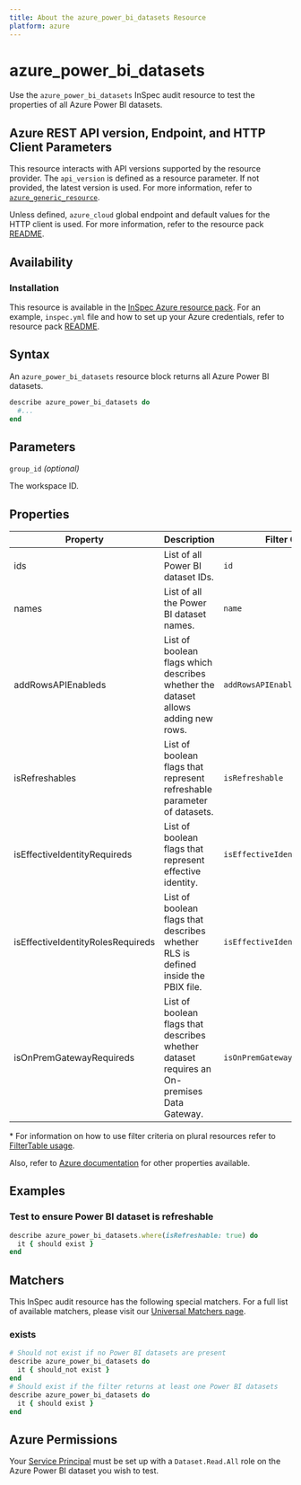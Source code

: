 ```yaml
---
title: About the azure_power_bi_datasets Resource
platform: azure
---
```


# azure_power_bi_datasets

Use the `azure_power_bi_datasets` InSpec audit resource to test the properties of all Azure Power BI datasets.

## Azure REST API version, Endpoint, and HTTP Client Parameters

This resource interacts with API versions supported by the resource provider. The `api_version` is defined as a resource parameter.
If not provided, the latest version is used. For more information, refer to [`azure_generic_resource`](azure_generic_resource.md).

Unless defined, `azure_cloud` global endpoint and default values for the HTTP client is used. For more information, refer to the resource pack [README](../../README.md).

## Availability

### Installation

This resource is available in the [InSpec Azure resource pack](https://github.com/inspec/inspec-azure). For an example, `inspec.yml` file and how to set up your Azure credentials, refer to resource pack [README](../../README.md#Service-Principal).

## Syntax

An `azure_power_bi_datasets` resource block returns all Azure Power BI datasets.

```ruby
describe azure_power_bi_datasets do
  #...
end
```

## Parameters

`group_id` _(optional)_

The workspace ID.

## Properties

|Property                   | Description                                                            | Filter Criteria<superscript>*</superscript> |
|---------------------------|------------------------------------------------------------------------|------------------|
| ids                       | List of all Power BI dataset IDs.                                      | `id`             |
| names                     | List of all the Power BI dataset names.                                | `name`           |
| addRowsAPIEnableds        | List of boolean flags which describes whether the dataset allows adding new rows.| `addRowsAPIEnabled`|
| isRefreshables            | List of boolean flags that represent refreshable parameter of datasets. | `isRefreshable` |
| isEffectiveIdentityRequireds | List of boolean flags that represent effective identity.             | `isEffectiveIdentityRequired` |
| isEffectiveIdentityRolesRequireds | List of boolean flags that describes whether RLS is defined inside the PBIX file. | `isEffectiveIdentityRolesRequired` |
| isOnPremGatewayRequireds | List of boolean flags that describes whether dataset requires an On-premises Data Gateway.| `isOnPremGatewayRequired` |

<superscript>*</superscript> For information on how to use filter criteria on plural resources refer to [FilterTable usage](https://github.com/inspec/inspec/blob/master/dev-docs/filtertable-usage.md).

Also, refer to [Azure documentation](https://docs.microsoft.com/en-us/rest/api/power-bi/datasets/get-datasets) for other properties available.

## Examples

### Test to ensure Power BI dataset is refreshable

```ruby
describe azure_power_bi_datasets.where(isRefreshable: true) do
  it { should exist }
end
```

## Matchers

This InSpec audit resource has the following special matchers. For a full list of available matchers, please visit our [Universal Matchers page](https://www.inspec.io/docs/reference/matchers/).

### exists

```ruby
# Should not exist if no Power BI datasets are present
describe azure_power_bi_datasets do
  it { should_not exist }
end
# Should exist if the filter returns at least one Power BI datasets
describe azure_power_bi_datasets do
  it { should exist }
end
```

## Azure Permissions

Your [Service Principal](https://docs.microsoft.com/en-us/azure/azure-resource-manager/resource-group-create-service-principal-portal) must be set up with a `Dataset.Read.All` role on the Azure Power BI dataset you wish to test.
